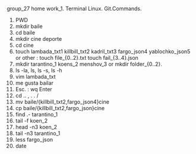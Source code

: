  group_27 home work_1. Terminal Linux. Git.Commands.
1. PWD
2. mkdir baile
3. cd baile
4. mkdir cine deporte
5. cd cine
6. touch lambada_txt1  killbill_txt2  kadril_txt3 fargo_json4 yablochko_json5
or other : touch file_{0..2}.txt touch fail_{3..4}.json
7. mkdir tarantino_1 koens_2 menshov_3 or mkdir folder_{0..2}.
8. ls -la, ls, ls -s, ls -h
9. vim lambada_txt
10. me gusta bailar
11. Esc. : wq Enter
12. cd .. ,  . . /
13. mv baile/{killbill_txt2,fargo_json4}cine
14. cp baile/{killbill_txt2,fargo_json}cine
15. find .- tarantino_1
16. tail -f koen_2
17. head -n3 koen_2
18. tail -n3 tarantino_1
19. less fargo_json
20. date
